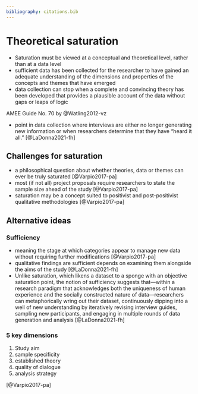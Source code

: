 ```yaml
---
bibliography: citations.bib
---
```




# Theoretical saturation

- Saturation must be viewed at a conceptual and theoretical level, rather than at a data level
- sufficient data has been collected for the researcher to have gained an adequate understanding of the dimensions and properties of the concepts and themes that have emerged
- data
collection can stop when a complete and convincing theory has been developed that provides a plausible account of the data without gaps or leaps of logic

AMEE Guide No. 70 by @Watling2012-vz

- point in data collection where interviews are either no longer generating new information or when researchers determine that they have “heard it all.” [@LaDonna2021-fh]

## Challenges for saturation

- a philosophical question about whether theories, data or themes can ever be truly saturated [@Varpio2017-pa]
- most (if not all) project proposals require researchers to state the sample size ahead of the study  [@Varpio2017-pa]
- saturation may be a concept suited to positivist and post-positivist qualitative methodologies [@Varpio2017-pa]

## Alternative ideas

### Sufficiency

- meaning the stage at which categories appear to manage new data without requiring further modifications [@Varpio2017-pa]
- qualitative findings are sufficient depends on examining them alongside the aims of the study [@LaDonna2021-fh]
- Unlike saturation, which likens a dataset to a sponge with an objective saturation point, the notion of sufficiency suggests that—within a research paradigm that acknowledges both the uniqueness of human experience and the socially constructed nature of data—researchers can metaphorically wring out their dataset, continuously dipping into a well of new understanding by iteratively revising interview guides, sampling new participants, and engaging in multiple rounds of data generation and analysis [@LaDonna2021-fh]

### 5 key dimensions

1. Study aim
2. sample specificity
3. established theory
4. quality of dialogue
5. analysis strategy 

[@Varpio2017-pa]
